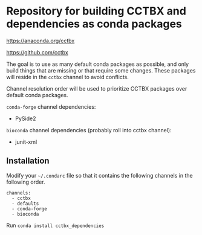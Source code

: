 # Repository for building CCTBX and dependencies as conda packages

https://anaconda.org/cctbx

https://github.com/cctbx

The goal is to use as many default conda packages as possible, and only build
things that are missing or that require some changes. These packages will reside
in the `cctbx` channel to avoid conflicts.

Channel resolution order will be used to prioritize CCTBX packages over default
conda packages.

`conda-forge` channel dependencies:
- PySide2

`bioconda` channel dependencies (probably roll into cctbx channel):
- junit-xml

## Installation

Modify your `~/.condarc` file so that it contains the following channels in
the following order.
```
channels:
  - cctbx
  - defaults
  - conda-forge
  - bioconda
```

Run `conda install cctbx_dependencies`
